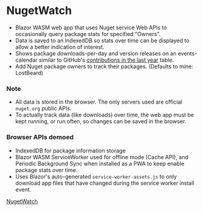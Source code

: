# NugetWatch

- Blazor WASM web app that uses Nuget service Web APIs to occasionally query package stats for specified "Owners".
- Data is saved to an IndexedDB so stats over time can be displayed to allow a better indication of interest.
- Shows package downloads-per-day and version releases on an events-calendar similar to GitHub's [contributions in the last year](https://github.com/LostBeard#js-contribution-activity-description) table.
- Add Nuget package owners to track their packages. (Defaults to mine: LostBeard)

### Note
- All data is stored in the browser. The only servers used are official `nuget.org` public APIs.
- To actually track data (like downloads) over time, the web app must be kept running, or run often, so changes can be saved in the browser.

### Browser APIs demoed
- IndexedDB for package information storage
- Blazor WASM ServiceWorker used for offline mode (Cache API), and Periodic Background Sync when installed as a PWA to keep enable package stats over time.
- Uses Blazor's auto-generated `service-worker-assets.js` to only download app files that have changed during the service worker install event.

[NugetWatch](https://lostbeard.github.io/NugetWatch/)
